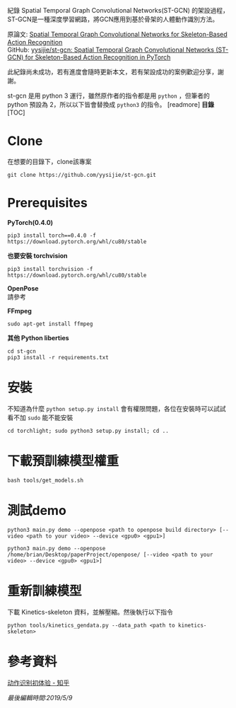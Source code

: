紀錄 Spatial Temporal Graph Convolutional Networks(ST-GCN) 的架設過程，ST-GCN是一種深度學習網路，將GCN應用到基於骨架的人體動作識別方法。

原論文: [Spatial Temporal Graph Convolutional Networks for Skeleton-Based Action Recognition](https://arxiv.org/abs/1801.07455)  
GitHub: [yysijie/st-gcn: Spatial Temporal Graph Convolutional Networks (ST-GCN) for Skeleton-Based Action Recognition in PyTorch](https://github.com/yysijie/st-gcn)

此紀錄尚未成功，若有進度會隨時更新本文，若有架設成功的案例歡迎分享，謝謝。

st-gcn 是用 python 3 運行，雖然原作者的指令都是用 `python` ，但筆者的 python 預設為 2，所以以下皆會替換成 `python3` 的指令。
[readmore]
**目錄**
[TOC]
# Clone
在想要的目錄下，clone該專案
```shell
git clone https://github.com/yysijie/st-gcn.git
```
# Prerequisites
**PyTorch(0.4.0)**  
```shell
pip3 install torch==0.4.0 -f https://download.pytorch.org/whl/cu80/stable
```

**也要安裝 torchvision**
```shell
pip3 install torchvision -f https://download.pytorch.org/whl/cu80/stable
```

**OpenPose**  
請參考

**FFmpeg**  
```shell
sudo apt-get install ffmpeg
```

**其他 Python liberties**
```
cd st-gcn
pip3 install -r requirements.txt
```
# 安裝

不知道為什麼 ``python setup.py install`` 會有權限問題，各位在安裝時可以試試看不加 ``sudo`` 能不能安裝
```shell
cd torchlight; sudo python3 setup.py install; cd ..
```
# 下載預訓練模型權重
```shell
bash tools/get_models.sh
```
# 測試demo
```shell
python3 main.py demo --openpose <path to openpose build directory> [--video <path to your video> --device <gpu0> <gpu1>]
```

```shell
python3 main.py demo --openpose /home/brian/Desktop/paperProject/openpose/ [--video <path to your video> --device <gpu0> <gpu1>]
```
# 重新訓練模型
下載 Kinetics-skeleton 資料，並解壓縮。然後執行以下指令
```shell
python tools/kinetics_gendata.py --data_path <path to kinetics-skeleton>
```



# 參考資料
[动作识别初体验 - 知乎](https://zhuanlan.zhihu.com/p/40574587)

*最後編輯時間:2019/5/9*
<!--tags:
環境架設, 機器學習, 動作識別
-->
<!--stackedit_data:
eyJwcm9wZXJ0aWVzIjoidGFnczogJ+eSsOWig+aetuiorSwg5q
mf5Zmo5a2457+SJ1xuIiwiaGlzdG9yeSI6Wy02ODU2MDQ5MTcs
LTc1NjQ0NTA1MCw2ODE5NTg2ODcsMTYxNzQxOTI4MywyNzQ2Mz
QzODMsLTIxMDQyNTc2MTEsMTk3ODEyNTA5OCw1Mzc2MzA0NzQs
MjY1NzU4NjAyLC0yOTc5NTk4MTMsLTY5MjgzNDEzNCwxNjU0MT
M1MDE5LC05NTMyMzQ4NDUsOTI2MzE1Mzc3LDE2OTY5MjQwOThd
fQ==
-->